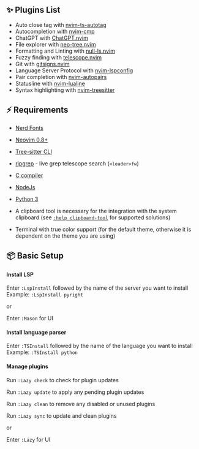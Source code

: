 ## ✨ Plugins List 

- Auto close tag with [nvim-ts-autotag](https://github.com/windwp/nvim-ts-autotag)
- Autocompletion with [nvim-cmp](https://github.com/hrsh7th/nvim-cmp)
- ChatGPT with [ChatGPT.nvim](https://github.com/jackMort/ChatGPT.nvim)
- File explorer with [neo-tree.nvim](https://github.com/nvim-neo-tree/neo-tree.nvim)
- Formatting and Linting with [null-ls.nvim](https://github.com/jose-elias-alvarez/null-ls.nvim)
- Fuzzy finding with [telescope.nvim](https://github.com/nvim-telescope/telescope.nvim)
- Git with [gitsigns.nvim](https://github.com/lewis6991/gitsigns.nvim)
- Language Server Protocol with [nvim-lspconfig](https://github.com/neovim/nvim-lspconfig)
- Pair completion with [nvim-autopairs](https://github.com/windwp/nvim-autopairs)
- Statusline with [nvim-lualine](https://github.com/nvim-lualine/lualine.nvim)
- Syntax highlighting with [nvim-treesitter](https://github.com/nvim-treesitter/nvim-treesitter)

## ⚡ Requirements

- [Nerd Fonts](https://www.nerdfonts.com/font-downloads)
- [Neovim 0.8+](https://github.com/neovim/neovim/releases/tag/stable)
- [Tree-sitter CLI](https://github.com/tree-sitter/tree-sitter/blob/master/cli/README.md)
- [ripgrep](https://github.com/BurntSushi/ripgrep) - live grep telescope search (`<leader>fw`)
- [C compiler](https://gcc.gnu.org/)
- [NodeJs](https://nodejs.org/en/download)
- [Python 3](https://www.python.org/downloads/)

- A clipboard tool is necessary for the integration with the system clipboard (see [`:help clipboard-tool`](https://neovim.io/doc/user/provider.html#clipboard-tool) for supported solutions)
- Terminal with true color support (for the default theme, otherwise it is dependent on the theme you are using)

## 📦 Basic Setup 

#### Install LSP

Enter `:LspInstall` followed by the name of the server you want to install<br>
Example: `:LspInstall pyright`

or 

Enter `:Mason` for UI

#### Install language parser

Enter `:TSInstall` followed by the name of the language you want to install<br>
Example: `:TSInstall python`

#### Manage plugins

Run `:Lazy check` to check for plugin updates

Run `:Lazy update` to apply any pending plugin updates

Run `:Lazy clean` to remove any disabled or unused plugins

Run `:Lazy sync` to update and clean plugins

or 

Enter `:Lazy` for UI
